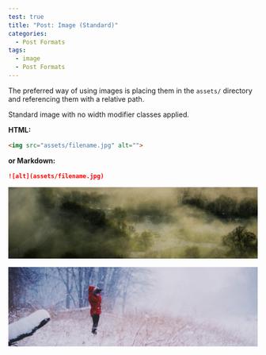 ```yaml
---
test: true
title: "Post: Image (Standard)"
categories:
  - Post Formats
tags:
  - image
  - Post Formats
---
```


The preferred way of using images is placing them in the `assets/` directory and
referencing them with a relative path.

Standard image with no width modifier classes applied.

**HTML:**

```html
<img src="assets/filename.jpg" alt="">
```

**or Markdown:**

```markdown
![alt](assets/filename.jpg)
```

![Unsplash image 9](assets/unsplash-image-9.jpg)

![Unsplash image 10](assets/unsplash-image-10.jpg)
